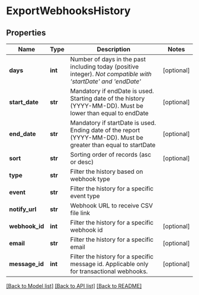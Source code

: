 # ExportWebhooksHistory

## Properties
Name | Type | Description | Notes
------------ | ------------- | ------------- | -------------
**days** | **int** | Number of days in the past including today (positive integer). _Not compatible with &#39;startDate&#39; and &#39;endDate&#39;_ | [optional] 
**start_date** | **str** | Mandatory if endDate is used. Starting date of the history (YYYY-MM-DD). Must be lower than equal to endDate | [optional] 
**end_date** | **str** | Mandatory if startDate is used. Ending date of the report (YYYY-MM-DD). Must be greater than equal to startDate | [optional] 
**sort** | **str** | Sorting order of records (asc or desc) | [optional] 
**type** | **str** | Filter the history based on webhook type | 
**event** | **str** | Filter the history for a specific event type | 
**notify_url** | **str** | Webhook URL to receive CSV file link | 
**webhook_id** | **int** | Filter the history for a specific webhook id | [optional] 
**email** | **str** | Filter the history for a specific email | [optional] 
**message_id** | **int** | Filter the history for a specific message id. Applicable only for transactional webhooks. | [optional] 

[[Back to Model list]](../README.md#documentation-for-models) [[Back to API list]](../README.md#documentation-for-api-endpoints) [[Back to README]](../README.md)


